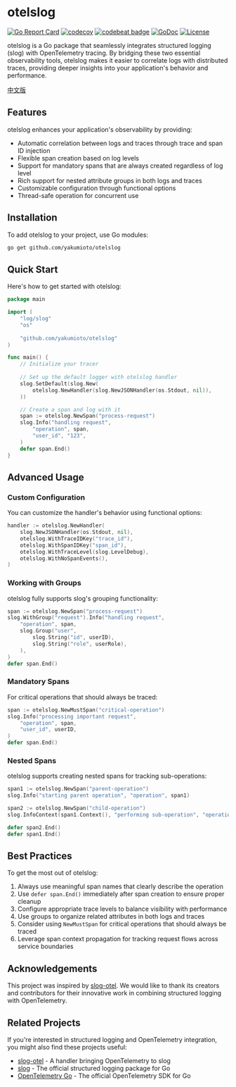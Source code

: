# otelslog

[![Go Report Card](https://goreportcard.com/badge/github.com/yakumioto/otelslog)](https://goreportcard.com/report/github.com/yakumioto/otelslog)
[![codecov](https://codecov.io/github/yakumioto/otelslog/graph/badge.svg?token=6ODsohX0G6)](https://codecov.io/github/yakumioto/otelslog)
[![codebeat badge](https://codebeat.co/badges/dd9f3cd1-265a-4de0-be8a-0d6fcf690220)](https://codebeat.co/projects/github-com-yakumioto-otelslog-main)
[![GoDoc](https://pkg.go.dev/badge/github.com/yakumioto/otelslog)](https://pkg.go.dev/github.com/yakumioto/otelslog)
[![License](https://img.shields.io/badge/License-Apache%202.0-blue.svg)](https://opensource.org/licenses/Apache-2.0)

otelslog is a Go package that seamlessly integrates structured logging (slog) with OpenTelemetry tracing. By bridging these two essential observability tools, otelslog makes it easier to correlate logs with distributed traces, providing deeper insights into your application's behavior and performance.

[中文版](README_zhCN.md)

## Features

otelslog enhances your application's observability by providing:

- Automatic correlation between logs and traces through trace and span ID injection
- Flexible span creation based on log levels
- Support for mandatory spans that are always created regardless of log level
- Rich support for nested attribute groups in both logs and traces
- Customizable configuration through functional options
- Thread-safe operation for concurrent use

## Installation

To add otelslog to your project, use Go modules:

```bash
go get github.com/yakumioto/otelslog
```

## Quick Start

Here's how to get started with otelslog:

```go
package main

import (
    "log/slog"
    "os"
    
    "github.com/yakumioto/otelslog"
)

func main() {
    // Initialize your tracer
    
    // Set up the default logger with otelslog handler
    slog.SetDefault(slog.New(
        otelslog.NewHandler(slog.NewJSONHandler(os.Stdout, nil)),
    ))

    // Create a span and log with it
    span := otelslog.NewSpan("process-request")
    slog.Info("handling request", 
        "operation", span,
        "user_id", "123",
    )
    defer span.End()
}
```

## Advanced Usage

### Custom Configuration

You can customize the handler's behavior using functional options:

```go
handler := otelslog.NewHandler(
    slog.NewJSONHandler(os.Stdout, nil),
    otelslog.WithTraceIDKey("trace_id"),
    otelslog.WithSpanIDKey("span_id"),
    otelslog.WithTraceLevel(slog.LevelDebug),
    otelslog.WithNoSpanEvents(),
)
```

### Working with Groups

otelslog fully supports slog's grouping functionality:

```go
span := otelslog.NewSpan("process-request")
slog.WithGroup("request").Info("handling request",
    "operation", span,
    slog.Group("user",
        slog.String("id", userID),
        slog.String("role", userRole),
    ),
)
defer span.End()
```

### Mandatory Spans

For critical operations that should always be traced:

```go
span := otelslog.NewMustSpan("critical-operation")
slog.Info("processing important request",
    "operation", span,
    "user_id", userID,
)
defer span.End()
```

### Nested Spans

otelslog supports creating nested spans for tracking sub-operations:

```go
span1 := otelslog.NewSpan("parent-operation")
slog.Info("starting parent operation", "operation", span1)

span2 := otelslog.NewSpan("child-operation")
slog.InfoContext(span1.Context(), "performing sub-operation", "operation", span2)

defer span2.End()
defer span1.End()
```

## Best Practices

To get the most out of otelslog:

1. Always use meaningful span names that clearly describe the operation
2. Use `defer span.End()` immediately after span creation to ensure proper cleanup
3. Configure appropriate trace levels to balance visibility with performance
4. Use groups to organize related attributes in both logs and traces
5. Consider using `NewMustSpan` for critical operations that should always be traced
6. Leverage span context propagation for tracking request flows across service boundaries

## Acknowledgements

This project was inspired by [slog-otel](https://github.com/remychantenay/slog-otel). We would like to thank its creators and contributors for their innovative work in combining structured logging with OpenTelemetry.

## Related Projects

If you're interested in structured logging and OpenTelemetry integration, you might also find these projects useful:

- [slog-otel](https://github.com/remychantenay/slog-otel) - A handler bringing OpenTelemetry to slog
- [slog](https://pkg.go.dev/log/slog@go1.23.3) - The official structured logging package for Go
- [OpenTelemetry Go](https://github.com/open-telemetry/opentelemetry-go) - The official OpenTelemetry SDK for Go
